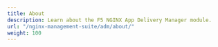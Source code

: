 ```yaml
---
title: About
description: Learn about the F5 NGINX App Delivery Manager module.
url: "/nginx-management-suite/adm/about/"
weight: 100
---
```

